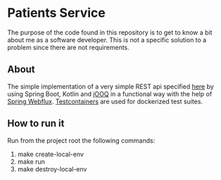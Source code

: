 # Patients Service

The purpose of the code found in this repository is to get to know a bit about me as a software developer. This is not
a specific solution to a problem since there are not requirements.

## About
The simple implementation of a very simple REST api specified [here](openapi.yaml) by using Spring Boot, Kotlin and 
[jOOQ](https://www.jooq.org) in a functional way with the help of 
[Spring Webflux](https://docs.spring.io/spring-framework/docs/current/reference/html/web-reactive.html).
[Testcontainers](https://www.testcontainers.org) are used for dockerized test suites.

## How to run it
Run from the project root the following commands:

1. make create-local-env
2. make run
3. make destroy-local-env